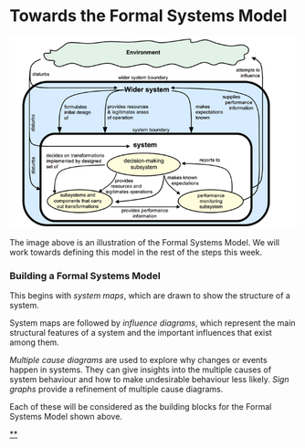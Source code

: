 # Towards the Formal Systems Model

![](./images/large_hero_b2bda3bd-4fbc-4b53-b689-f3f941e295d5.png)



The image above is an illustration of the Formal Systems Model. We will work towards defining this model in the rest of the steps this week.

### Building a Formal Systems Model

This begins with *system maps*, which are drawn to show the structure of a system.

System maps are followed by *influence diagrams*, which represent the main structural features of a system and the important influences that exist among them.

*Multiple cause diagrams* are used to explore why changes or events happen in systems. They can give insights into the multiple causes of system behaviour and how to make undesirable behaviour less likely. *Sign graphs* provide a refinement of multiple cause diagrams.

Each of these will be considered as the building blocks for the Formal Systems Model shown above.

[**](https://www.futurelearn.com/courses/systems-thinking-complexity/3/steps/207341#fl-comments)